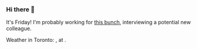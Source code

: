 ### Hi there :wave:

It's Friday! I'm probably working for [this bunch](https://github.com/kohofinancial), interviewing a potential new colleague.

Weather in Toronto: , at .
